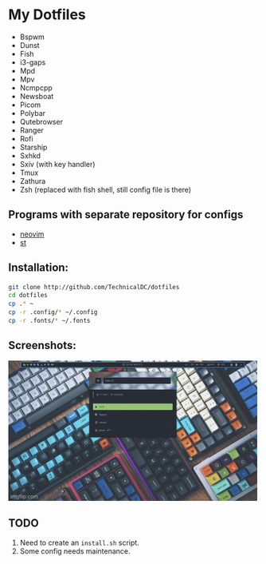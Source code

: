 # My Dotfiles

- Bspwm
- Dunst
- Fish
- i3-gaps
- Mpd
- Mpv
- Ncmpcpp
- Newsboat
- Picom
- Polybar
- Qutebrowser
- Ranger
- Rofi
- Starship
- Sxhkd
- Sxiv (with key handler)
- Tmux
- Zathura
- Zsh (replaced with fish shell, still config file is there)

## Programs with separate repository for configs

- [neovim](https://github.com/TechnicalDC/NvConf)
- [st](https://github.com/TechnicalDC/st)

## Installation:

```bash
git clone http://github.com/TechnicalDC/dotfiles
cd dotfiles
cp .* ~
cp -r .config/* ~/.config
cp -r .fonts/* ~/.fonts
```

## Screenshots:

![screenshots](https://github.com/TechnicalDC/FedoraDots/blob/main/res/fedora.gif)

## TODO

1. Need to create an `install.sh` script.
2. Some config needs maintenance.

